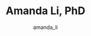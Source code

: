 ---
# this is autogenerated: do not edit
title: Amanda Li, PhD
author: amanda_li
layout: author-bio
jobtitle: Decentralized Consensus Fellow
bio: Insight Data Science
type: alumn
excerpt: "Postdoctoral Fellow at UCSF and the [Accelerating Therapeutics for Opportunities in Medicine (ATOM) consortium](https://atomscience.org/), 2017-2019."
header:
  teaser: /assets/images/people/bio-li.jpg
papers: 
---